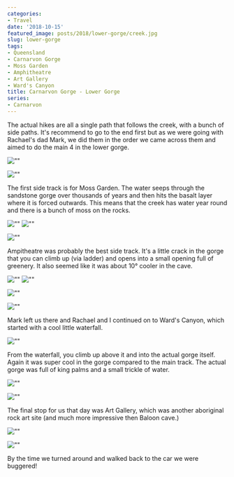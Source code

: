 ```yaml
---
categories:
- Travel
date: '2018-10-15'
featured_image: posts/2018/lower-gorge/creek.jpg
slug: lower-gorge
tags:
- Queensland
- Carnarvon Gorge
- Moss Garden
- Amphitheatre
- Art Gallery
- Ward's Canyon
title: Carnarvon Gorge - Lower Gorge
series:
- Carnarvon
---
```


The actual hikes are all a single path that follows the creek, with a bunch of side paths.
It's recommend to go to the end first but as we were going with Rachael's dad Mark,
we did them in the order we came across them and aimed to do the main 4 in the lower gorge.

![""](creek.jpg "")

![""](valley.jpg "")

The first side track is for Moss Garden.
The water seeps through the sandstone gorge over thousands of years and then hits the basalt layer where it is forced outwards.
This means that the creek has water year round and there is a bunch of moss on the rocks.

![""](moss-garden1.jpg "")
![""](moss-garden2.jpg "")

![""](moss-garden3.jpg "")

Ampitheatre was probably the best side track. It's a little crack in the gorge that you can climb up (via ladder) and opens into a small opening full of greenery.
It also seemed like it was about 10° cooler in the cave.

![""](amphitheatre1.jpg "")
![""](amphitheatre2.jpg "")

![""](amphitheatre3.jpg "")

![""](amphitheatre4.jpg "")

Mark left us there and Rachael and I continued on to Ward's Canyon, which started with a cool little waterfall.

![""](wards-canyon1.jpg "")

From the waterfall, you climb up above it and into the actual gorge itself.
Again it was super cool in the gorge compared to the main track.
The actual gorge was full of king palms and a small trickle of water.

![""](wards-canyon2.jpg "")

![""](wards-canyon3.jpg "")

The final stop for us that day was Art Gallery, which was another aboriginal rock art site
(and much more impressive then Baloon cave.)

![""](art-gallery2.jpg "")

![""](art-gallery1.jpg "")

By the time we turned around and walked back to the car we were buggered!